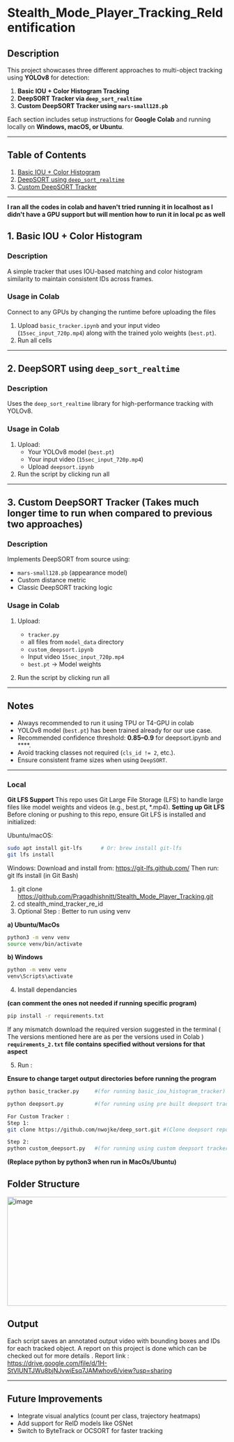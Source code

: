 # Stealth_Mode_Player_Tracking_ReIdentification

## Description

This project showcases three different approaches to multi-object tracking using **YOLOv8** for detection:
1. **Basic IOU + Color Histogram Tracking**
2. **DeepSORT Tracker via `deep_sort_realtime`**
3. **Custom DeepSORT Tracker using `mars-small128.pb`**

Each section includes setup instructions for **Google Colab** and running locally on **Windows, macOS, or Ubuntu**.

---

## Table of Contents

1. [Basic IOU + Color Histogram](#1-basic-iou--color-histogram)
2. [DeepSORT using `deep_sort_realtime`](#2-deepsort-using-deep_sort_realtime)
3. [Custom DeepSORT Tracker](#3-custom-deepsort-tracker)

---

**I ran all the codes in colab and haven't tried running it in localhost as I didn't have a GPU support but will mention how to run it in local pc as well**

## 1. Basic IOU + Color Histogram

### Description

A simple tracker that uses IOU-based matching and color histogram similarity to maintain consistent IDs across frames.

### Usage in Colab 

Connect to any GPUs by changing the runtime before uploading the files

1. Upload `basic_tracker.ipynb` and your input video (`15sec_input_720p.mp4`) along with the trained yolo weights (`best.pt`).
2. Run all cells


---

## 2. DeepSORT using `deep_sort_realtime`

### Description

Uses the `deep_sort_realtime` library for high-performance tracking with YOLOv8.

### Usage in Colab

1. Upload:
    - Your YOLOv8 model (`best.pt`)
    - Your input video (`15sec_input_720p.mp4`)
    - Upload `deepsort.ipynb`
2. Run the script by clicking run all

---

## 3. Custom DeepSORT Tracker (Takes much longer time to run when compared to previous two approaches)

### Description

Implements DeepSORT from source using:
- `mars-small128.pb` (appearance model)
- Custom distance metric
- Classic DeepSORT tracking logic

### Usage in Colab

1. Upload:
    - `tracker.py`
    - all files from `model_data` directory
    - `custom_deepsort.ipynb`
    - Input video `15sec_input_720p.mp4`
    - `best.pt` -> Model weights

2. Run the script by clicking run all

---

## Notes
- Always recommended to run it using TPU or T4-GPU in colab
- YOLOv8 model (`best.pt`) has been trained already for our use case.
- Recommended confidence threshold: **0.85–0.9** for deepsort.ipynb and ****.
- Avoid tracking classes not required (`cls_id != 2`, etc.).
- Ensure consistent frame sizes when using `DeepSORT`.

---
### Local 
**Git LFS Support**
This repo uses Git Large File Storage (LFS) to handle large files like model weights and videos (e.g., best.pt, *.mp4).
**Setting up Git LFS**
Before cloning or pushing to this repo, ensure Git LFS is installed and initialized:

Ubuntu/macOS:
```bash
sudo apt install git-lfs      # Or: brew install git-lfs
git lfs install
```

Windows:
    Download and install from: https://git-lfs.github.com/
    Then run: git lfs install (in Git Bash)
    
1. git clone <https://github.com/Pragadhishnitt/Stealth_Mode_Player_Tracking.git>
2. cd stealth_mind_tracker_re_id
3. Optional Step :  Better to run using venv

**a) Ubuntu/MacOs**

```bash
python3 -m venv venv
source venv/bin/activate
```

**b) Windows**

```bash
python -m venv venv
venv\Scripts\activate
```

4. Install dependancies

**(can comment the ones not needed if running specific program)**

```bash 
pip install -r requirements.txt
```
If any mismatch download the required version suggested in the terminal ( The versions mentioned here are as per the versions used in Colab )
**`requirements_2.txt` file contains specified without versions for that aspect**

5. Run : 

**Ensure to change target output directories before running the program**

```bash
python basic_tracker.py     #(for running basic_iou_histogram_tracker)

python deepsort.py          #(for running using pre built deepsort tracker)

For Custom Tracker :
Step 1:
git clone https://github.com/nwojke/deep_sort.git #(Clone deepsort repository first)

Step 2:
python custom_deepsort.py   #(for running using custom deepsort tracker)
```

   **(Replace python by python3 when run in MacOs/Ubuntu)**

## Folder Structure

<img width="685" height="250" alt="image" src="https://github.com/user-attachments/assets/bb7d81cc-20fd-46cd-82bb-e1b5a4289223" />

## Output

Each script saves an annotated output video with bounding boxes and IDs for each tracked object.
A report on this project is done which can be checked out for more details .
Report link : https://drive.google.com/file/d/1H-StVlUNTJWu8bjNJvwiEsq7JAMwhov6/view?usp=sharing

---

## Future Improvements

- Integrate visual analytics (count per class, trajectory heatmaps)
- Add support for ReID models like OSNet
- Switch to ByteTrack or OCSORT for faster tracking
